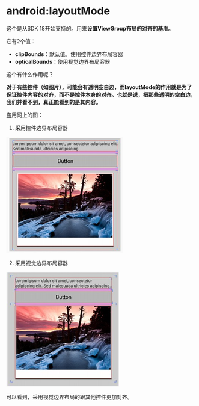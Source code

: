 # android:layoutMode

这个是从SDK 18开始支持的。用来**设置ViewGroup布局的对齐的基准。**

它有2个值：

* **clipBounds**：默认值。使用控件边界布局容器
* **opticalBounds**：使用视觉边界布局容器

这个有什么作用呢？

**对于有些控件（如图片），可能会有透明空白边，而layoutMode的作用就是为了保证控件内容的对齐，而不是控件本身的对齐。也就是说，把那些透明的空白边，我们并看不到，真正能看到的是其内容。**

盗用网上的图：

1. 采用控件边界布局容器

 ![](./imgs/clickbound.jpg)

2. 采用视觉边界布局容器

 ![](./imgs/opticalbound.jpg)
 
可以看到，采用视觉边界布局的跟其他控件更加对齐。
